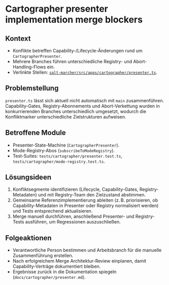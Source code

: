 # Cartographer presenter implementation merge blockers

## Kontext
- Konflikte betreffen Capability-/Lifecycle-Änderungen rund um `CartographerPresenter`.
- Mehrere Branches führen unterschiedliche Registry- und Abort-Handling-Flows ein.
- Verlinkte Stellen: [`salt-marcher/src/apps/cartographer/presenter.ts`](../salt-marcher/src/apps/cartographer/presenter.ts).

## Problemstellung
`presenter.ts` lässt sich aktuell nicht automatisch mit `main` zusammenführen. Capability-Gates, Registry-Abonnements und Abort-Verkettung wurden in konkurrierenden Branches unterschiedlich umgesetzt, wodurch die Konfliktmarker unterschiedliche Zielstrukturen aufweisen.

## Betroffene Module
- Presenter-State-Machine (`CartographerPresenter`).
- Mode-Registry-Abos (`subscribeToModeRegistry`).
- Test-Suites: `tests/cartographer/presenter.test.ts`, `tests/cartographer/mode-registry.test.ts`.

## Lösungsideen
1. Konfliktsegmente identifizieren (Lifecycle, Capability-Gates, Registry-Metadaten) und mit Registry-Team den Zielzustand abstimmen.
2. Gemeinsame Referenzimplementierung ableiten (z. B. priorisieren, ob Capability-Metadaten in Presenter oder Registry normalisiert werden) und Tests entsprechend aktualisieren.
3. Merge manuell durchführen, anschließend Presenter- und Registry-Tests ausführen, um Regressionen auszuschließen.

## Folgeaktionen
- Verantwortliche Person bestimmen und Arbeitsbranch für die manuelle Zusammenführung erstellen.
- Nach erfolgreichem Merge Architektur-Review einplanen, damit Capability-Verträge dokumentiert bleiben.
- Ergebnisse zurück in die Dokumentation spiegeln (`docs/cartographer/presenter.md`).
